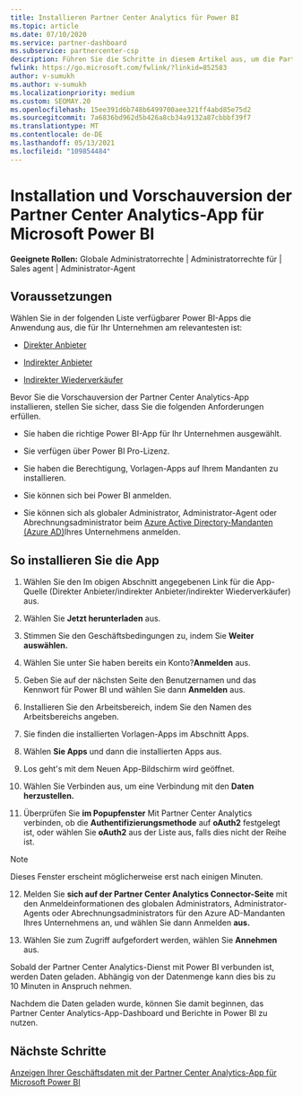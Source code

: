 ```yaml
---
title: Installieren Partner Center Analytics für Power BI
ms.topic: article
ms.date: 07/10/2020
ms.service: partner-dashboard
ms.subservice: partnercenter-csp
description: Führen Sie die Schritte in diesem Artikel aus, um die Partner Center Analytics-App für Power BI (für direkte Partner in CSP) zu installieren und eine Vorschau anzuzeigen.
fwlink: https://go.microsoft.com/fwlink/?linkid=852583
author: v-sumukh
ms.author: v-sumukh
ms.localizationpriority: medium
ms.custom: SEOMAY.20
ms.openlocfilehash: 15ee391d6b748b6499700aee321ff4abd85e75d2
ms.sourcegitcommit: 7a6836bd962d5b426a8cb34a9132a87cbbbf39f7
ms.translationtype: MT
ms.contentlocale: de-DE
ms.lasthandoff: 05/13/2021
ms.locfileid: "109854484"
---
```

# <a name="install-and-preview-the-partner-center-analytics-app-for-microsoft-power-bi"></a>Installation und Vorschauversion der Partner Center Analytics-App für Microsoft Power BI


**Geeignete Rollen:** Globale Administratorrechte | Administratorrechte für | Sales agent | Administrator-Agent

## <a name="before-you-begin"></a>Voraussetzungen

Wählen Sie in der folgenden Liste verfügbarer Power BI-Apps die Anwendung aus, die für Ihr Unternehmen am relevantesten ist:

- [Direkter Anbieter](https://appsource.microsoft.com/product/power-bi/partnercenteranalytics.direct_provider_partner_analytics)

- [Indirekter Anbieter](https://appsource.microsoft.com/product/power-bi/partnercenteranalytics.indirect_provider_partner_analytics)

- [Indirekter Wiederverkäufer](https://appsource.microsoft.com/product/power-bi/partnercenteranalytics.indirect_reseller_partner_analytics)

Bevor Sie die Vorschauversion der Partner Center Analytics-App installieren, stellen Sie sicher, dass Sie die folgenden Anforderungen erfüllen.

- Sie haben die richtige Power BI-App für Ihr Unternehmen ausgewählt.

- Sie verfügen über Power BI Pro-Lizenz.

- Sie haben die Berechtigung, Vorlagen-Apps auf Ihrem Mandanten zu installieren.

- Sie können sich bei Power BI anmelden.

- Sie können sich als globaler Administrator, Administrator-Agent oder Abrechnungsadministrator beim [Azure Active Directory-Mandanten (Azure AD)](azure-active-directory-tenants-and-partner-center.md)Ihres Unternehmens anmelden.

## <a name="to-install-the-app"></a>So installieren Sie die App

1. Wählen Sie den Im obigen Abschnitt angegebenen Link für die App-Quelle (Direkter Anbieter/indirekter Anbieter/indirekter Wiederverkäufer) aus.

2. Wählen Sie **Jetzt herunterladen** aus. 

3. Stimmen Sie den Geschäftsbedingungen zu, indem Sie **Weiter auswählen.**

4. Wählen Sie unter Sie haben bereits ein Konto?**Anmelden** aus.

5. Geben Sie auf der nächsten Seite den Benutzernamen und das Kennwort für Power BI und wählen Sie dann **Anmelden** aus.

6. Installieren Sie den Arbeitsbereich, indem Sie den Namen des Arbeitsbereichs angeben.

7. Sie finden die installierten Vorlagen-Apps im Abschnitt Apps.

8. Wählen **Sie Apps** und dann die installierten Apps aus.

9. Los geht's mit dem Neuen App-Bildschirm wird geöffnet.

10. Wählen Sie Verbinden aus, um eine Verbindung mit den **Daten herzustellen.**

11. Überprüfen Sie **im Popupfenster** Mit Partner Center Analytics verbinden, ob die **Authentifizierungsmethode** auf **oAuth2** festgelegt ist, oder wählen Sie **oAuth2** aus der Liste aus, falls dies nicht der Reihe ist. 

> [!NOTE]  
>  Dieses Fenster erscheint möglicherweise erst nach einigen Minuten.

12. Melden Sie **sich auf der Partner Center Analytics Connector-Seite** mit den Anmeldeinformationen des globalen Administrators, Administrator-Agents oder Abrechnungsadministrators für den Azure AD-Mandanten Ihres Unternehmens an, und wählen Sie dann Anmelden **aus.**
 
13. Wählen Sie zum Zugriff aufgefordert werden, wählen Sie **Annehmen** aus. 

Sobald der Partner Center Analytics-Dienst mit Power BI verbunden ist, werden Daten geladen. Abhängig von der Datenmenge kann dies bis zu 10 Minuten in Anspruch nehmen. 

Nachdem die Daten geladen wurde, können Sie damit beginnen, das Partner Center Analytics-App-Dashboard und Berichte in Power BI zu nutzen.

## <a name="next-steps"></a>Nächste Schritte

[Anzeigen Ihrer Geschäftsdaten mit der Partner Center Analytics-App für Microsoft Power BI](power-bi-app-for-direct-partners-use.md)
